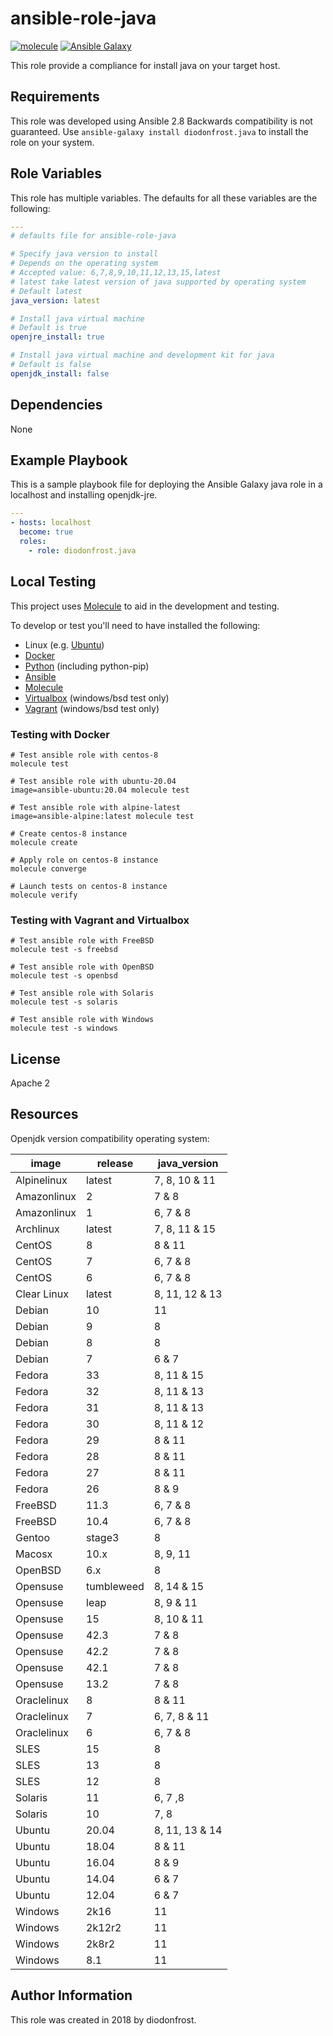 # ansible-role-java

[![molecule](https://github.com/diodonfrost/ansible-role-java/workflows/molecule/badge.svg)](https://github.com/diodonfrost/ansible-role-java/actions)
[![Ansible Galaxy](https://img.shields.io/badge/galaxy-diodonfrost.java-660198.svg)](https://galaxy.ansible.com/diodonfrost/java)

This role provide a compliance for install java on your target host.

## Requirements

This role was developed using Ansible 2.8 Backwards compatibility is not guaranteed.
Use `ansible-galaxy install diodonfrost.java` to install the role on your system.

## Role Variables

This role has multiple variables. The defaults for all these variables are the following:

```yaml
---
# defaults file for ansible-role-java

# Specify java version to install
# Depends on the operating system
# Accepted value: 6,7,8,9,10,11,12,13,15,latest
# latest take latest version of java supported by operating system
# Default latest
java_version: latest

# Install java virtual machine
# Default is true
openjre_install: true

# Install java virtual machine and development kit for java
# Default is false
openjdk_install: false
```

## Dependencies

None

## Example Playbook

This is a sample playbook file for deploying the Ansible Galaxy java role in a localhost and installing openjdk-jre.

```yaml
---
- hosts: localhost
  become: true
  roles:
    - role: diodonfrost.java
```

## Local Testing

This project uses [Molecule](http://molecule.readthedocs.io/) to aid in the
development and testing.

To develop or test you'll need to have installed the following:

* Linux (e.g. [Ubuntu](http://www.ubuntu.com/))
* [Docker](https://www.docker.com/)
* [Python](https://www.python.org/) (including python-pip)
* [Ansible](https://www.ansible.com/)
* [Molecule](http://molecule.readthedocs.io/)
* [Virtualbox](https://www.virtualbox.org/) (windows/bsd test only)
* [Vagrant](https://www.vagrantup.com/downloads.html) (windows/bsd test only)

### Testing with Docker

```shell
# Test ansible role with centos-8
molecule test

# Test ansible role with ubuntu-20.04
image=ansible-ubuntu:20.04 molecule test

# Test ansible role with alpine-latest
image=ansible-alpine:latest molecule test

# Create centos-8 instance
molecule create

# Apply role on centos-8 instance
molecule converge

# Launch tests on centos-8 instance
molecule verify
```

### Testing with Vagrant and Virtualbox

```shell
# Test ansible role with FreeBSD
molecule test -s freebsd

# Test ansible role with OpenBSD
molecule test -s openbsd

# Test ansible role with Solaris
molecule test -s solaris

# Test ansible role with Windows
molecule test -s windows
```

## License

Apache 2

## Resources

Openjdk version compatibility operating system:

| image        | release    | java_version      |
|--------------| ---------- |------------------ |
| Alpinelinux  |   latest   | 7, 8, 10 & 11     |
| Amazonlinux  |    2       | 7 & 8             |
| Amazonlinux  |    1       | 6, 7 & 8          |
| Archlinux    | latest     | 7, 8, 11 & 15     |
| CentOS       |    8       | 8 & 11            |
| CentOS       |    7       | 6, 7 & 8          |
| CentOS       |    6       | 6, 7 & 8          |
| Clear Linux  | latest     | 8, 11, 12 & 13    |
| Debian       |    10      | 11                |
| Debian       |    9       | 8                 |
| Debian       |    8       | 8                 |
| Debian       |    7       | 6 & 7             |
| Fedora       |   33       | 8, 11 & 15        |
| Fedora       |   32       | 8, 11 & 13        |
| Fedora       |   31       | 8, 11 & 13        |
| Fedora       |   30       | 8, 11 & 12        |
| Fedora       |   29       | 8 & 11            |
| Fedora       |   28       | 8 & 11            |
| Fedora       |   27       | 8 & 11            |
| Fedora       |   26       | 8 &  9            |
| FreeBSD      |  11.3      | 6, 7 & 8          |
| FreeBSD      |  10.4      | 6, 7 & 8          |
| Gentoo       | stage3     | 8                 |
| Macosx       |  10.x      | 8, 9, 11          |
| OpenBSD      |  6.x       | 8                 |
| Opensuse     | tumbleweed | 8, 14 & 15        |
| Opensuse     |  leap      | 8, 9 & 11         |
| Opensuse     |   15       | 8, 10 & 11        |
| Opensuse     |  42.3      | 7 & 8             |
| Opensuse     |  42.2      | 7 & 8             |
| Opensuse     |  42.1      | 7 & 8             |
| Opensuse     |  13.2      | 7 & 8             |
| Oraclelinux  |    8       | 8 & 11            |
| Oraclelinux  |    7       | 6, 7, 8 & 11      |
| Oraclelinux  |    6       | 6, 7 & 8          |
| SLES         |   15       | 8                 |
| SLES         |   13       | 8                 |
| SLES         |   12       | 8                 |
| Solaris      |   11       | 6, 7 ,8           |
| Solaris      |   10       | 7, 8              |
| Ubuntu       |  20.04     | 8, 11, 13 & 14    |
| Ubuntu       |  18.04     | 8 & 11            |
| Ubuntu       |  16.04     | 8 & 9             |
| Ubuntu       |  14.04     | 6 & 7             |
| Ubuntu       |  12.04     | 6 & 7             |
| Windows      |  2k16      | 11                |
| Windows      |  2k12r2    | 11                |
| Windows      |  2k8r2     | 11                |
| Windows      |  8.1       | 11                |

## Author Information

This role was created in 2018 by diodonfrost.
